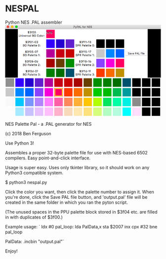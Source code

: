 # NESPAL
Python NES .PAL assembler
![alt text](https://github.com/bferguson3/NESPAL/blob/master/nespal.png)

 NES Palette Pal - a .PAL generator for NES

 (c) 2018 Ben Ferguson

 Use Python 3!
 
 Assembles a proper 32-byte palette file 
 for use with NES-based 6502 compilers.
 Easy point-and-click interface.

Usage is super easy.
Uses only tkinter library, so it should work on any Python3 compatible system.

$ python3 nespal.py

Click the color you want, then click the palette number to assign it.
When you're done, click the Save PAL file button, and 'output.pal' file will be created in the same folder in which you ran the pyton script. 

(The unused spaces in the PPU palette block stored in $3f04 etc. are filled in with duplicates of $3f00.)

Example usage:
`       ldx #0
pal_loop:
        lda PalData,x
        sta $2007
        inx 
        cpx #32
        bne pal_loop
        
PalData:
        .incbin "output.pal"`

Enjoy!
